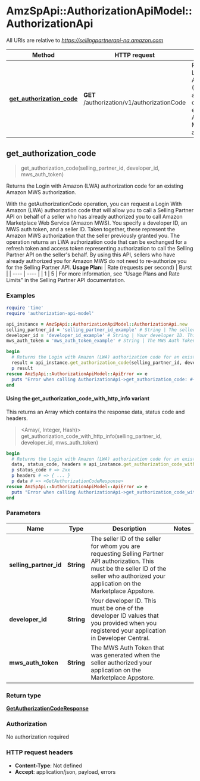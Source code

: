 # AmzSpApi::AuthorizationApiModel::AuthorizationApi

All URIs are relative to *https://sellingpartnerapi-na.amazon.com*

| Method | HTTP request | Description |
| ------ | ------------ | ----------- |
| [**get_authorization_code**](AuthorizationApi.md#get_authorization_code) | **GET** /authorization/v1/authorizationCode | Returns the Login with Amazon (LWA) authorization code for an existing Amazon MWS authorization. |


## get_authorization_code

> <GetAuthorizationCodeResponse> get_authorization_code(selling_partner_id, developer_id, mws_auth_token)

Returns the Login with Amazon (LWA) authorization code for an existing Amazon MWS authorization.

With the getAuthorizationCode operation, you can request a Login With Amazon (LWA) authorization code that will allow you to call a Selling Partner API on behalf of a seller who has already authorized you to call Amazon Marketplace Web Service (Amazon MWS). You specify a developer ID, an MWS auth token, and a seller ID. Taken together, these represent the Amazon MWS authorization that the seller previously granted you. The operation returns an LWA authorization code that can be exchanged for a refresh token and access token representing authorization to call the Selling Partner API on the seller's behalf. By using this API, sellers who have already authorized you for Amazon MWS do not need to re-authorize you for the Selling Partner API.  **Usage Plan:**  | Rate (requests per second) | Burst | | ---- | ---- | | 1 | 5 |  For more information, see \"Usage Plans and Rate Limits\" in the Selling Partner API documentation.

### Examples

```ruby
require 'time'
require 'authorization-api-model'

api_instance = AmzSpApi::AuthorizationApiModel::AuthorizationApi.new
selling_partner_id = 'selling_partner_id_example' # String | The seller ID of the seller for whom you are requesting Selling Partner API authorization. This must be the seller ID of the seller who authorized your application on the Marketplace Appstore.
developer_id = 'developer_id_example' # String | Your developer ID. This must be one of the developer ID values that you provided when you registered your application in Developer Central.
mws_auth_token = 'mws_auth_token_example' # String | The MWS Auth Token that was generated when the seller authorized your application on the Marketplace Appstore.

begin
  # Returns the Login with Amazon (LWA) authorization code for an existing Amazon MWS authorization.
  result = api_instance.get_authorization_code(selling_partner_id, developer_id, mws_auth_token)
  p result
rescue AmzSpApi::AuthorizationApiModel::ApiError => e
  puts "Error when calling AuthorizationApi->get_authorization_code: #{e}"
end
```

#### Using the get_authorization_code_with_http_info variant

This returns an Array which contains the response data, status code and headers.

> <Array(<GetAuthorizationCodeResponse>, Integer, Hash)> get_authorization_code_with_http_info(selling_partner_id, developer_id, mws_auth_token)

```ruby
begin
  # Returns the Login with Amazon (LWA) authorization code for an existing Amazon MWS authorization.
  data, status_code, headers = api_instance.get_authorization_code_with_http_info(selling_partner_id, developer_id, mws_auth_token)
  p status_code # => 2xx
  p headers # => { ... }
  p data # => <GetAuthorizationCodeResponse>
rescue AmzSpApi::AuthorizationApiModel::ApiError => e
  puts "Error when calling AuthorizationApi->get_authorization_code_with_http_info: #{e}"
end
```

### Parameters

| Name | Type | Description | Notes |
| ---- | ---- | ----------- | ----- |
| **selling_partner_id** | **String** | The seller ID of the seller for whom you are requesting Selling Partner API authorization. This must be the seller ID of the seller who authorized your application on the Marketplace Appstore. |  |
| **developer_id** | **String** | Your developer ID. This must be one of the developer ID values that you provided when you registered your application in Developer Central. |  |
| **mws_auth_token** | **String** | The MWS Auth Token that was generated when the seller authorized your application on the Marketplace Appstore. |  |

### Return type

[**GetAuthorizationCodeResponse**](GetAuthorizationCodeResponse.md)

### Authorization

No authorization required

### HTTP request headers

- **Content-Type**: Not defined
- **Accept**: application/json, payload, errors

